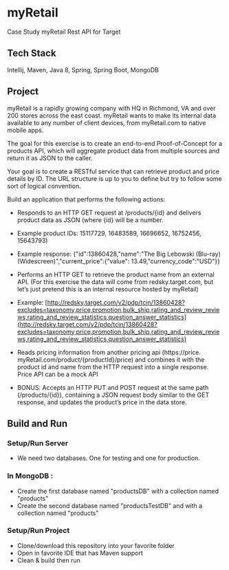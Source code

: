 
# myRetail

Case Study myRetail Rest API for Target

## Tech Stack

Intellij, Maven, Java 8, Spring, Spring Boot, MongoDB

## Project

myRetail is a rapidly growing company with HQ in Richmond, VA and over 200 stores across the east coast. myRetail wants to make its internal data available to any number of client devices, from myRetail.com to native mobile apps.

The goal for this exercise is to create an end-to-end Proof-of-Concept for a products API, which will aggregate product data from multiple sources and return it as JSON to the caller.

Your goal is to create a RESTful service that can retrieve product and price details by ID. The URL structure is up to you to define but try to follow some sort of logical convention.

Build an application that performs the following actions:

-   Responds to an HTTP GET request at /products/{id} and delivers product data as JSON (where {id} will be a number.

-   Example product IDs: 15117729, 16483589, 16696652, 16752456, 15643793)

-   Example response: {"id":13860428,"name":"The Big Lebowski (Blu-ray) (Widescreen)","current_price":{"value": 13.49,"currency_code":"USD"}}

-   Performs an HTTP GET to retrieve the product name from an external API. (For this exercise the data will come from redsky.target.com, but let’s just pretend this is an internal resource hosted by myRetail)

-   Example: [http://redsky.target.com/v2/pdp/tcin/13860428?excludes=taxonomy,price,promotion,bulk_ship,rating_and_review_reviews,rating_and_review_statistics,question_answer_statistics](http://redsky.target.com/v2/pdp/tcin/13860428?excludes=taxonomy,price,promotion,bulk_ship,rating_and_review_reviews,rating_and_review_statistics,question_answer_statistics)

-   Reads pricing information from another pricing api (https://price. myRetail.com/product/{productId}/price) and combines it with the product id and name from the HTTP request into a single response. Price API can be a mock API

-   BONUS: Accepts an HTTP PUT and POST request at the same path (/products/{id}), containing a JSON request body similar to the GET response, and updates the product’s price in the data store.

## Build and Run

### Setup/Run Server

-   We need two databases. One for testing and one for production.

### In MongoDB :

-   Create the first database named "productsDB" with a collection named "products"
-   Create the second database named "productsTestDB" and with a collection named "products"

### Setup/Run Project

-   Clone/download this repository into your favorite folder 
-   Open in favorite IDE that has Maven support
-   Clean & build then run
